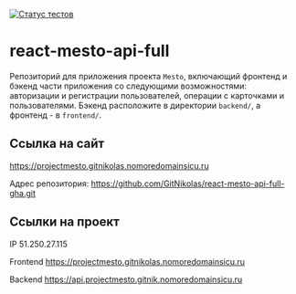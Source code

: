 [![Статус тестов](../../actions/workflows/tests.yml/badge.svg)](../../actions/workflows/tests.yml)

# react-mesto-api-full
Репозиторий для приложения проекта `Mesto`, включающий фронтенд и бэкенд части приложения со следующими возможностями: авторизации и регистрации пользователей, операции с карточками и пользователями. Бэкенд расположите в директории `backend/`, а фронтенд - в `frontend/`. 
  
## Ссылка на сайт
https://projectmesto.gitnikolas.nomoredomainsicu.ru

Адрес репозитория: https://github.com/GitNikolas/react-mesto-api-full-gha.git

## Ссылки на проект

IP 51.250.27.115

Frontend https://projectmesto.gitnikolas.nomoredomainsicu.ru

Backend https://api.projectmesto.gitnik.nomoredomainsicu.ru
